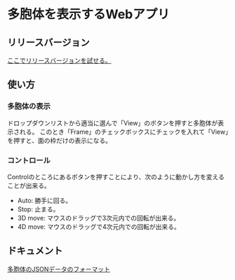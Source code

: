 # 多胞体を表示するWebアプリ

## リリースバージョン

[ここでリリースバージョンを試せる。](https://satshi.github.io/app/)

## 使い方

### 多胞体の表示

ドロップダウンリストから適当に選んで「View」のボタンを押すと多胞体が表示される。
このとき「Frame」のチェックボックスにチェックを入れて「View」を押すと、面の枠だけの表示になる。

### コントロール

Controlのところにあるボタンを押すことにより、次のように動かし方を変えることが出来る。

* Auto: 勝手に回る。
* Stop: 止まる。
* 3D move: マウスのドラッグで3次元内での回転が出来る。
* 4D move: マウスのドラッグで4次元内での回転が出来る。

## ドキュメント

[多胞体のJSONデータのフォーマット](format.md)